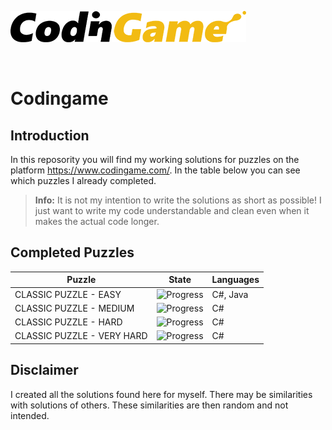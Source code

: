 [![CodinGame](/CodinGame.png)](https://www.codingame.com/ "CodinGame")

<br>

# Codingame

## Introduction
In this reposority you will find my working solutions for puzzles on the platform https://www.codingame.com/. In the table below you can see which puzzles I already completed.

> **Info:** It is not my intention to write the solutions as short as possible! I just want to write my code understandable and clean even when it makes the actual code longer.

## Completed Puzzles
|           Puzzle           |                   State                   | Languages |
|----------------------------|-------------------------------------------|-----------|
| CLASSIC PUZZLE - EASY      | ![Progress](https://progress-bar.dev/17)  | C#, Java  |
| CLASSIC PUZZLE - MEDIUM    | ![Progress](https://progress-bar.dev/0)   | C#        |
| CLASSIC PUZZLE - HARD      | ![Progress](https://progress-bar.dev/0)   | C#        |
| CLASSIC PUZZLE - VERY HARD | ![Progress](https://progress-bar.dev/0)   | C#        |


## Disclaimer
I created all the solutions found here for myself. There may be similarities with solutions of others. These similarities are then random and not intended.